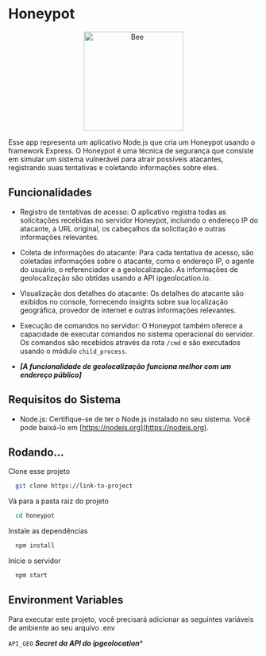 
# Honeypot

 <div align="center">
      <img src="https://clipart-library.com/images/yikA5jj4T.png" width="200" alt="Bee">
    </div>

Esse app representa um aplicativo Node.js que cria um Honeypot usando o framework Express. O Honeypot é uma técnica de segurança que consiste em simular um sistema vulnerável para atrair possíveis atacantes, registrando suas tentativas e coletando informações sobre eles.


## Funcionalidades

- Registro de tentativas de acesso: O aplicativo registra todas as solicitações recebidas no servidor Honeypot, incluindo o endereço IP do atacante, a URL original, os cabeçalhos da solicitação e outras informações relevantes.

- Coleta de informações do atacante: Para cada tentativa de acesso, são coletadas informações sobre o atacante, como o endereço IP, o agente do usuário, o referenciador e a geolocalização. As informações de geolocalização são obtidas usando a API ipgeolocation.io.

- Visualização dos detalhes do atacante: Os detalhes do atacante são exibidos no console, fornecendo insights sobre sua localização geográfica, provedor de internet e outras informações relevantes.

- Execução de comandos no servidor: O Honeypot também oferece a capacidade de executar comandos no sistema operacional do servidor. Os comandos são recebidos através da rota `/cmd` e são executados usando o módulo `child_process`.

- ***[A funcionalidade de geolocalização funciona melhor com um endereço público]***

## Requisitos do Sistema

- Node.js: Certifique-se de ter o Node.js instalado no seu sistema. Você pode baixá-lo em [https://nodejs.org](https://nodejs.org).



## Rodando...

Clone esse projeto

```bash
  git clone https://link-to-project
```

Vá para a pasta raiz do projeto

```bash
  cd honeypot
```

Instale as dependências

```bash
  npm install
```

Inicie o servidor

```bash
  npm start
```

## Environment Variables

Para executar este projeto, você precisará adicionar as seguintes variáveis ​​de ambiente ao seu arquivo .env

`API_GEO` ***Secret da API do ipgeolocation**** 

